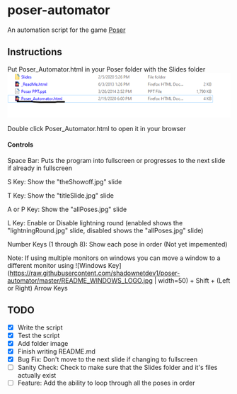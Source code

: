 # poser-automator
An automation script for the game [Poser](https://www.downloadyouthministry.com/poser)

## Instructions
Put Poser_Automator.html in your Poser folder with the Slides folder
![Folder Image](https://raw.githubusercontent.com/shadownetdev1/poser-automator/master/README_FOLDER_IMAGE.png)

Double click Poser_Automator.html to open it in your browser

#### Controls
Space Bar: Puts the program into fullscreen or progresses to the next slide if already in fullscreen

S Key: Show the "theShowoff.jpg" slide

T Key: Show the "titleSlide.jpg" slide

A or P Key: Show the "allPoses.jpg" slide

L Key: Enable or Disable lightning round (enabled shows the "lightningRound.jpg" slide, disabled shows the "allPoses.jpg" slide)

Number Keys (1 through 8): Show each pose in order (Not yet impemented)

Note: If using multiple monitors on windows you can move a window to a different monitor using ![Windows Key](https://raw.githubusercontent.com/shadownetdev1/poser-automator/master/README_WINDOWS_LOGO.jpg | width=50) + Shift + (Left or Right) Arrow Keys

## TODO
- [x] Write the script
- [x] Test the script
- [x] Add folder image
- [x] Finish writing README.md
- [x] Bug Fix: Don't move to the next slide if changing to fullscreen
- [ ] Sanity Check: Check to make sure that the Slides folder and it's files actually exist
- [ ] Feature: Add the ability to loop through all the poses in order
